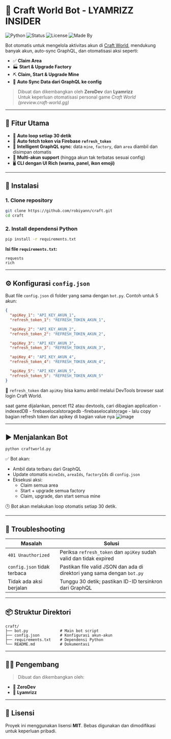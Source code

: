 # 💠 Craft World Bot - LYAMRIZZ INSIDER

![Python](https://img.shields.io/badge/Python-3.8%2B-blue?logo=python)
![Status](https://img.shields.io/badge/status-stable-success)
![License](https://img.shields.io/badge/license-MIT-green)
![Made By](https://img.shields.io/badge/created%20by-ZeroDev%20%26%20Lyamrizz-magenta)

Bot otomatis untuk mengelola aktivitas akun di [Craft World](https://preview.craft-world.gg), mendukung banyak akun, auto-sync GraphQL, dan otomatisasi aksi seperti:

- ✅ **Claim Area**
- 🏭 **Start & Upgrade Factory**
- ⛏️ **Claim, Start & Upgrade Mine**
- 🔄 **Auto Sync Data dari GraphQL ke config**

> Dibuat dan dikembangkan oleh **ZeroDev** dan **Lyamrizz**  
> Untuk keperluan otomatisasi personal game *Craft World (preview.craft-world.gg)*

---

## 🔧 Fitur Utama

- 🔁 **Auto loop setiap 30 detik**
- 🔑 **Auto fetch token via Firebase `refresh_token`**
- 🧠 **Intelligent GraphQL sync**: data `mine`, `factory`, dan `area` diambil dan disimpan otomatis
- 👥 **Multi-akun support** (hingga akun tak terbatas sesuai config)
- 🖥️ **CLI dengan UI Rich (warna, panel, ikon emoji)**

---

## 🚀 Instalasi

### 1. Clone repository

```bash
git clone https://github.com/robiyann/craft.git
cd craft
```

### 2. Install dependensi Python

```bash
pip install -r requirements.txt
```

**Isi file `requirements.txt`:**

```
requests
rich
```

---

## ⚙️ Konfigurasi `config.json`

Buat file `config.json` di folder yang sama dengan `bot.py`. Contoh untuk 5 akun:

```json
{
  "apiKey_1": "API_KEY_AKUN_1",
  "refresh_token_1": "REFRESH_TOKEN_AKUN_1",

  "apiKey_2": "API_KEY_AKUN_2",
  "refresh_token_2": "REFRESH_TOKEN_AKUN_2",

  "apiKey_3": "API_KEY_AKUN_3",
  "refresh_token_3": "REFRESH_TOKEN_AKUN_3",

  "apiKey_4": "API_KEY_AKUN_4",
  "refresh_token_4": "REFRESH_TOKEN_AKUN_4",

  "apiKey_5": "API_KEY_AKUN_5",
  "refresh_token_5": "REFRESH_TOKEN_AKUN_5"
}
```

📌 `refresh_token` dan `apiKey` bisa kamu ambil melalui DevTools browser saat login Craft World.

saat game dijalankan, pencet f12 atau devtools, cari dibagian application - indexedDB - firebaselocalstoragedb -firebaselocalstorage - lalu copy bagian refresh token dan apikey di bagian value nya
![image](https://github.com/user-attachments/assets/57cc7fbc-c92f-490d-b74c-aea5645dac17)

---

## ▶️ Menjalankan Bot

```bash
python craftworld.py
```

✅ Bot akan:
- Ambil data terbaru dari GraphQL
- Update otomatis `mineIds`, `areaIds`, `factoryIds` di `config.json`
- Eksekusi aksi:
  - Claim semua area
  - Start + upgrade semua factory
  - Claim, upgrade, dan start semua mine

🕒 Bot akan melakukan loop otomatis setiap 30 detik.

---

## 🧩 Troubleshooting

| Masalah                                   | Solusi                                                                 |
|-------------------------------------------|------------------------------------------------------------------------|
| `401 Unauthorized`                        | Periksa `refresh_token` dan `apiKey` sudah valid dan tidak expired     |
| `config.json` tidak terbaca               | Pastikan file valid JSON dan ada di direktori yang sama dengan `bot.py`|
| Tidak ada aksi berjalan                   | Tunggu 30 detik; pastikan ID-ID tersinkron dari GraphQL               |

---

## 📦 Struktur Direktori

```
craft/
├── bot.py              # Main bot script
├── config.json         # Konfigurasi akun-akun
├── requirements.txt    # Dependensi Python
└── README.md           # Dokumentasi
```

---

## 👨‍💻 Pengembang

> Dibuat dan dikembangkan oleh:
- 🧠 **ZeroDev**
- 🔮 **Lyamrizz**

---

## 📃 Lisensi

Proyek ini menggunakan lisensi **MIT**. Bebas digunakan dan dimodifikasi untuk keperluan pribadi.
